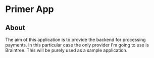 # Primer App

## About
The aim of this application is to provide the backend for processing payments. In this particular
case the only provider I'm going to use is Braintree. This will be purely used as a sample
application.

